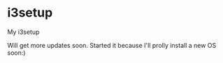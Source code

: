 # i3setup
My i3setup

Will get more updates soon. Started it because I'll prolly install a new OS soon:) 
